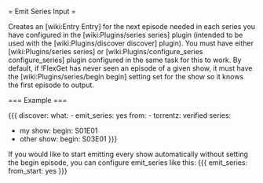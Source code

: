 = Emit Series Input =

Creates an [wiki:Entry Entry] for the next episode needed in each series you have configured in the [wiki:Plugins/series series] plugin (intended to be used with the [wiki:Plugins/discover discover] plugin). You must have either [wiki:Plugins/series series] or [wiki:Plugins/configure_series configure_series] plugin configured in the same task for this to work. By default, if !FlexGet has never seen an episode of a given show, it must have the [wiki:Plugins/series/begin begin] setting set for the show so it knows the first episode to output.

=== Example ===

{{{
discover:
  what:
    - emit_series: yes
  from:
    - torrentz: verified
series:
  - my show:
      begin: S01E01
  - other show:
      begin: S03E01
}}}

If you would like to start emitting every show automatically without setting the begin episode, you can configure emit_series like this:
{{{
emit_series:
  from_start: yes
}}}